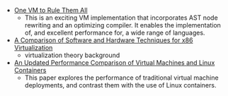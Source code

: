* [One VM to Rule Them All](http://lafo.ssw.uni-linz.ac.at/papers/2013_Onward_OneVMToRuleThemAll.pdf)
    - This is an exciting VM implementation that incorporates AST node rewriting and an optimizing compiler. It enables the implementation of, and excellent performance for, a wide range of languages.
* [A Comparison of Software and Hardware Techniques for x86
  Virtualization](http://www.vmware.com/pdf/asplos235_adams.pdf)
    - virtualization theory background
* [An Updated Performance Comparison of Virtual Machines and Linux Containers](http://domino.research.ibm.com/library/cyberdig.nsf/papers/0929052195DD819C85257D2300681E7B/$File/rc25482.pdf)
    - This paper explores the performance of traditional virtual machine deployments, and contrast them with the use of Linux containers.  
